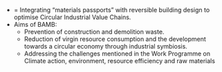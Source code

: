 - =  Integrating “materials passports” with reversible building design to optimise Circular 
  Industrial Value Chains.
- Aims of BAMB:
	- Prevention of construction and demolition waste.
	- Reduction of virgin resource consumption and the development towards a circular 
	  economy through industrial symbiosis.
	- Addressing the challenges mentioned in the 
	  Work Programme on Climate action, environment, resource efficiency and raw materials